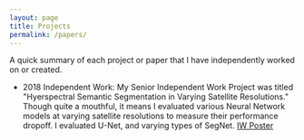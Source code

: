 ```yaml
---
layout: page
title: Projects
permalink: /papers/
---
```

A quick summary of each project or paper that I have independently worked on or created. 

- 2018 Independent Work:  My Senior Independent Work Project was titled "Hyerspectral Semantic Segmentation in Varying Satellite Resolutions." Though quite a mouthful, it means I evaluated various Neural Network models at varying satellite resolutions to measure their performance dropoff. I evaluated U-Net, and varying types of SegNet. <a href="{{ site.baseurl }}/poster.pdf">IW Poster</a>
